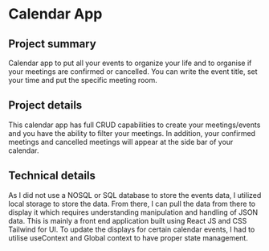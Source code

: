 # Calendar App


## Project summary
Calendar app to put all your events to organize your life and to organise if your meetings are confirmed or cancelled. You can write the event title, set your time and put the specific meeting room. 

## Project details
This calendar app has full CRUD capabilities to create your meetings/events and you have the ability to filter your meetings. In addition, your confirmed meetings and cancelled meetings will appear at the side bar of your calendar.

## Technical details
As I did not use a NOSQL or SQL database to store the events data, I utilized local storage to store the data. From there, I can pull the data from there to display it which requires understanding manipulation and handling of JSON data. This is mainly a front end application built using React JS and CSS Tailwind for UI. To update the displays for certain calendar events, I had to utilise useContext and Global context to have proper state management. 
